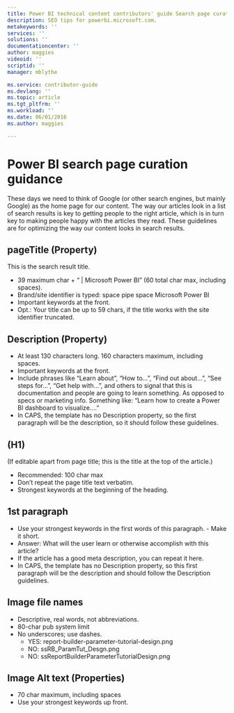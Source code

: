 ```yaml
---
title: Power BI technical content contributors' guide Search page curation guidance
description: SEO tips for powerbi.microsoft.com.
metakeywords: ''
services: ''
solutions: ''
documentationcenter: ''
author: maggies
videoid: ''
scriptid: ''
manager: mblythe

ms.service: contributor-guide
ms.devlang: ''
ms.topic: article
ms.tgt_pltfrm: ''
ms.workload: ''
ms.date: 06/01/2016
ms.author: maggies

---
```

# Power BI search page curation guidance
These days we need to think of Google (or other search engines, but mainly Google) as the home page for our content. The way our articles look in a list of search results is key to getting people to the right article, which is in turn key to making people happy with the articles they read. These guidelines are for optimizing the way our content looks in search results.

## pageTitle (Property)
This is the search result title.

* 39 maximum char + “ | Microsoft Power BI” (60 total char max, including spaces).
* Brand/site identifier is typed: space pipe space Microsoft Power BI
* Important keywords at the front.
* Opt.: Your title can be up to 59 chars, if the title works with the site identifier truncated.

## Description (Property)
* At least 130 characters long. 160 characters maximum, including spaces.  
* Important keywords at the front.
* Include phrases like “Learn about”,  “How to…”, “Find out about…”, “See steps for…”, “Get help with…”, and others to signal that this is documentation and people are going to learn something. As opposed to specs or marketing info. Something like:
  “Learn how to create a Power BI dashboard to visualize….”
* In CAPS, the template has no Description property, so the first paragraph will be the description, so it should follow these guidelines.

## (H1)
(If editable apart from page title; this is the title at the top of the article.)

* Recommended: 100 char max
* Don’t repeat the page title text verbatim.
* Strongest keywords at the beginning of the heading.

## 1st paragraph
* Use your strongest keywords in the first words of this paragraph.  - Make it short.
* Answer: What will the user learn or otherwise accomplish with this article?
* If the article has a good meta description, you can repeat it here.
* In CAPS, the template has no Description property, so this first paragraph will be the description and should follow the Description guidelines.

## Image file names
* Descriptive, real words, not abbreviations.
* 80-char pub system limit
* No underscores; use dashes.
  * YES: report-builder-parameter-tutorial-design.png
  * NO: ssRB_ParamTut_Desgn.png
  * NO: ssReportBuilderParameterTutorialDesign.png

## Image Alt text (Properties)
* 70 char maximum, including spaces
* Use your strongest keywords up front.

